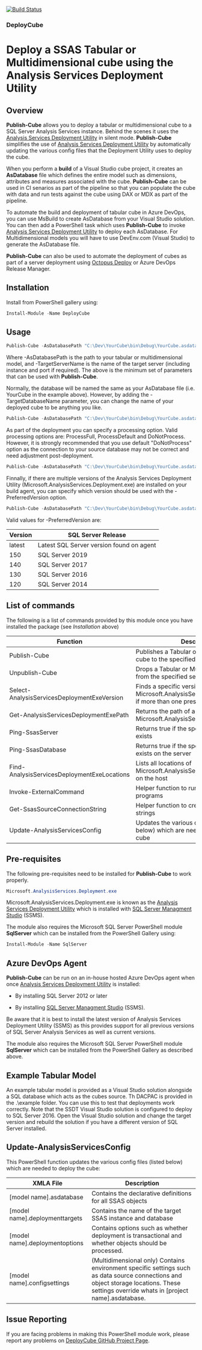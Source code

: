 [![Build Status](https://qatar-re.visualstudio.com/QatarRe.BI/_apis/build/status/Test%20and%20Publish%20Package%20DeployCube?branchName=master)](https://qatar-re.visualstudio.com/QatarRe.BI/_build/latest?definitionId=58&branchName=master)

### DeployCube

# Deploy a SSAS Tabular or Multidimensional cube using the Analysis Services Deployment Utility

## Overview

**Publish-Cube** allows you to deploy a tabular or multidimensional cube to a SQL Server Analysis Services instance.  Behind the scenes it uses the
[Analysis Services Deployment Utility](https://docs.microsoft.com/en-us/sql/analysis-services/multidimensional-models/deploy-model-solutions-with-the-deployment-utility?view=sql-server-2017)
in silent mode.
**Publish-Cube** simplifies the use of [Analysis Services Deployment Utility](https://docs.microsoft.com/en-us/sql/analysis-services/multidimensional-models/deploy-model-solutions-with-the-deployment-utility?view=sql-server-2017)
by automatically updating the various config files that the Deployment Utility uses to deploy the cube.

When you perform a **build** of a Visual Studio cube project, it creates an **AsDatabase** file which defines the entire model such as dimensions, attributes and measures associated with the cube.
**Publish-Cube** can be used in CI senarios as part of the pipeline so that you can populate the cube with data and run tests against the cube using DAX or MDX as part of the pipeline.

To automate the build and deployment of tabular cube in Azure DevOps, you can use MsBuild to create AsDatabase from your Visual Studio solution.  You can then add a PowerShell task which uses **Publish-Cube** to invoke [Analysis Services Deployment Utility](https://docs.microsoft.com/en-us/sql/analysis-services/multidimensional-models/deploy-model-solutions-with-the-deployment-utility?view=sql-server-2017) to deploy each AsDatabase.
For Multidimensional models you will have to use DevEnv.com (Visual Studio) to generate the AsDatabase file.

**Publish-Cube** can also be used to automate the deployment of cubes as part of a server deployment using [Octopus Deploy](https://octopus.com/) or Azure DevOps Release Manager.

## Installation

Install from PowerShell gallery using:

~~~~~~~~~~~~~~~~~~~~~~~~~~~~~~~~~~~~~~~~~~~~~~~~~~~~~~~~~~~~~~~~~~~~~ powershell
Install-Module -Name DeployCube
~~~~~~~~~~~~~~~~~~~~~~~~~~~~~~~~~~~~~~~~~~~~~~~~~~~~~~~~~~~~~~~~~~~~~~~~~~~~~~~~

## Usage

~~~~~~~~~~~~~~~~~~~~~~~~~~~~~~~~~~~~~~~~~~~~~~~~~~~~~~~~~~~~~~~~~~~~~ powershell
Publish-Cube -AsDatabasePath "C:\Dev\YourCube\bin\Debug\YourCube.asdatabase" -TargetServerName "YourCubeServer"
~~~~~~~~~~~~~~~~~~~~~~~~~~~~~~~~~~~~~~~~~~~~~~~~~~~~~~~~~~~~~~~~~~~~~~~~~~~~~~~~

Where -AsDatabasePath is the path to your tabular or multidimensional model, and -TargetServerName is the name of the target server (including instance and port if required).  The above is the minimum set of parameters that can be used with **Publish-Cube**.

Normally, the database will be named the same as your AsDatabase file (i.e. YourCube in the example above).  However, by adding the -TargetDatabaseName parameter, you can change the name of your deployed cube to be anything you like.

~~~~~~~~~~~~~~~~~~~~~~~~~~~~~~~~~~~~~~~~~~~~~~~~~~~~~~~~~~~~~~~~~~~~~ powershell
Publish-Cube -AsDatabasePath "C:\Dev\YourCube\bin\Debug\YourCube.asdatabase" -TargetServerName "YourCubeServer" -TargetDatabaseName "YourNewCubeName"
~~~~~~~~~~~~~~~~~~~~~~~~~~~~~~~~~~~~~~~~~~~~~~~~~~~~~~~~~~~~~~~~~~~~~~~~~~~~~~~~

As part of the deployment you can specify a processing option.  Valid processing options are: ProcessFull, ProcessDefault and DoNotProcess.  However, it is strongly recommended that you use default "DoNotProcess" option as the connection to your source database may not be correct and need adjustment post-deployment.

~~~~~~~~~~~~~~~~~~~~~~~~~~~~~~~~~~~~~~~~~~~~~~~~~~~~~~~~~~~~~~~~~~~~~ powershell
Publish-Cube -AsDatabasePath "C:\Dev\YourCube\bin\Debug\YourCube.asdatabase" -TargetServerName "YourCubeServer" -ProcessingOption "DoNotProcess"
~~~~~~~~~~~~~~~~~~~~~~~~~~~~~~~~~~~~~~~~~~~~~~~~~~~~~~~~~~~~~~~~~~~~~~~~~~~~~~~~

Finnally, if there are multiple versions of the Analysis Services Deployment Utility (Microsoft.AnalysisServices.Deployment.exe) are installed on your build agent, you can specify which version should be used with the -PreferredVersion option.

~~~~~~~~~~~~~~~~~~~~~~~~~~~~~~~~~~~~~~~~~~~~~~~~~~~~~~~~~~~~~~~~~~~~~ powershell
Publish-Cube -AsDatabasePath "C:\Dev\YourCube\bin\Debug\YourCube.asdatabase" -TargetServerName "YourCubeServer" -PreferredVersion latest
~~~~~~~~~~~~~~~~~~~~~~~~~~~~~~~~~~~~~~~~~~~~~~~~~~~~~~~~~~~~~~~~~~~~~~~~~~~~~~~~

Valid values for -PreferredVersion are:

|**Version**|**SQL Server Release**|
|-------|------------------|
|latest|Latest SQL Server version found on agent|
|150|SQL Server 2019|
|140|SQL Server 2017|
|130|SQL Server 2016|
|120|SQL Server 2014|

## List of commands

The following is a list of commands provided by this module once you have installed the package (see *Installation* above)

| **Function**             | **Description**                                                             |
|--------------------------|-----------------------------------------------------------------------------|
| Publish-Cube                  | Publishes a Tabular or Multidimensional cube to the specified server        |
| Unpublish-Cube                | Drops a Tabular or Multidimensional cube from the specified server          |
| Select-AnalysisServicesDeploymentExeVersion | Finds a specific version of the Microsoft.AnalysisServices.Deployment.exe if more than one present on the host |
| Get-AnalysisServicesDeploymentExePath       | Returns the path of a specific version of Microsoft.AnalysisServices.Deployment.exe |
| Ping-SsasServer               | Returns true if the specified SSAS server exists                            |
| Ping-SsasDatabase             | Returns true if the specified SSAS database exists on the server            |
| Find-AnalysisServicesDeploymentExeLocations | Lists all locations of Microsoft.AnalysisServices.Deployment.exe on the host |
| Invoke-ExternalCommand        | Helper function to run command-line programs                                        |
| Get-SsasSourceConnectionString | Helper function to create valid connection strings                                 |
| Update-AnalysisServicesConfig | Updates the various config files (listed below) which are needed to deploy the cube |


## Pre-requisites

The following pre-requisites need to be installed for **Publish-Cube** to work properly.

~~~~~~~~~~~~~~~~~~~~~~~~~~~~~~~~~~~~~~~~~~~~~~~~~~~~~~~~~~~~~~~~~~~~~ powershell
Microsoft.AnalysisServices.Deployment.exe
~~~~~~~~~~~~~~~~~~~~~~~~~~~~~~~~~~~~~~~~~~~~~~~~~~~~~~~~~~~~~~~~~~~~~~~~~~~~~~~~

Microsoft.AnalysisServices.Deployment.exe is known as the [Analysis Services Deployment Utility](https://docs.microsoft.com/en-us/sql/analysis-services/multidimensional-models/deploy-model-solutions-with-the-deployment-utility?view=sql-server-2017) which is installed with [SQL Server Managment Studio](https://docs.microsoft.com/en-us/sql/ssms/download-sql-server-management-studio-ssms?view=sql-server-2017) (SSMS).

The module also requires the Microsoft SQL Server PowerShell module **SqlServer** which can be installed from the PowerShell Gallery using:

~~~~~~~~~~~~~~~~~~~~~~~~~~~~~~~~~~~~~~~~~~~~~~~~~~~~~~~~~~~~~~~~~~~~~ powershell
Install-Module -Name SqlServer
~~~~~~~~~~~~~~~~~~~~~~~~~~~~~~~~~~~~~~~~~~~~~~~~~~~~~~~~~~~~~~~~~~~~~~~~~~~~~~~~

## Azure DevOps Agent

**Publish-Cube** can be run on an in-house hosted Azure DevOps agent when once [Analysis Services Deployment Utility](https://docs.microsoft.com/en-us/sql/analysis-services/multidimensional-models/deploy-model-solutions-with-the-deployment-utility?view=sql-server-2017) is installed:

* By installing SQL Server 2012 or later

* By installing [SQL Server Managment Studio](https://docs.microsoft.com/en-us/sql/ssms/download-sql-server-management-studio-ssms?view=sql-server-2017) (SSMS).

Be aware that it is best to install the latest version of Analysis Services Deployment Utility (SSMS)
as this provides support for all previous versions of SQL Server Analysis Services as well as current versions.

The module also requires the Microsoft SQL Server PowerShell module **SqlServer** which can be installed from the PowerShell Gallery as described above.

## Example Tabular Model

An example tabular model is provided as a Visual Studio solution alongside a SQL database which acts as the cubes source.  Th
DACPAC is provided in the .\example folder.  You can use this to test that deployments work correctly.  Note that the SSDT Visual Studio solution is configured to deploy to SQL Server 2016.  Open the Visual Studio solution and change the target version and rebuild the solution if you have a different version of SQL Server installed.

 ## Update-AnalysisServicesConfig
 This PowerShell function updates the various config files (listed below) which are needed to deploy the cube:

|XMLA File|Description|
|-------|------------------|
|[model name].asdatabase|Contains the declarative definitions for all SSAS objects|
|[model name].deploymenttargets|Contains the name of the target SSAS instance and database|
|[model name].deploymentoptions|Contains options such as whether deployment is transactional and whether objects should be processed.|
|[model name].configsettings|(Multidimensional only) Contains environment specific settings such as data source connections and object storage locations.  These settings override whats in [project name].asdatabase.|


## Issue Reporting

If you are facing problems in making this PowerShell module work, please report any
problems on [DeployCube GitHub Project
Page](https://github.com/DrJohnT/DeployCube/issues).
